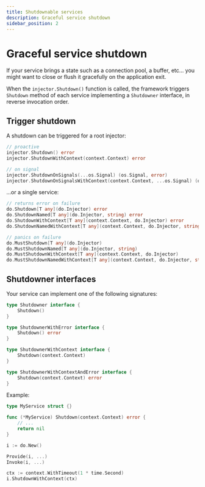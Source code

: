 ```yaml
---
title: Shutdownable services
description: Graceful service shutdown
sidebar_position: 2
---
```


# Graceful service shutdown

If your service brings a state such as a connection pool, a buffer, etc... you might want to close or flush it gracefully on the application exit.

When the `injector.Shutdown()` function is called, the framework triggers `Shutdown` method of each service implementing a `Shutdowner` interface, in reverse invocation order.

## Trigger shutdown

A shutdown can be triggered for a root injector:

```go
// proactive
injector.Shutdown() error
injector.ShutdownWithContext(context.Context) error

// on signal
injector.ShutdownOnSignals(...os.Signal) (os.Signal, error)
injector.ShutdownOnSignalsWithContext(context.Context, ...os.Signal) (os.Signal, error)
```

...or a single service:

```go
// returns error on failure
do.Shutdown[T any](do.Injector) error
do.ShutdownNamed[T any](do.Injector, string) error
do.ShutdownWithContext[T any](context.Context, do.Injector) error
do.ShutdownNamedWithContext[T any](context.Context, do.Injector, string) error

// panics on failure
do.MustShutdown[T any](do.Injector)
do.MustShutdownNamed[T any](do.Injector, string)
do.MustShutdownWithContext[T any](context.Context, do.Injector)
do.MustShutdownNamedWithContext[T any](context.Context, do.Injector, string)
```

## Shutdowner interfaces

Your service can implement one of the following signatures:

```go
type Shutdowner interface {
	Shutdown()
}

type ShutdownerWithError interface {
	Shutdown() error
}

type ShutdownerWithContext interface {
	Shutdown(context.Context)
}

type ShutdownerWithContextAndError interface {
	Shutdown(context.Context) error
}
```

Example:

```go
type MyService struct {}

func (*MyService) Shutdown(context.Context) error {
    // ...
    return nil
}

i := do.New()

Provide(i, ...)
Invoke(i, ...)

ctx := context.WithTimeout(1 * time.Second)
i.ShutdownWithContext(ctx)
```

